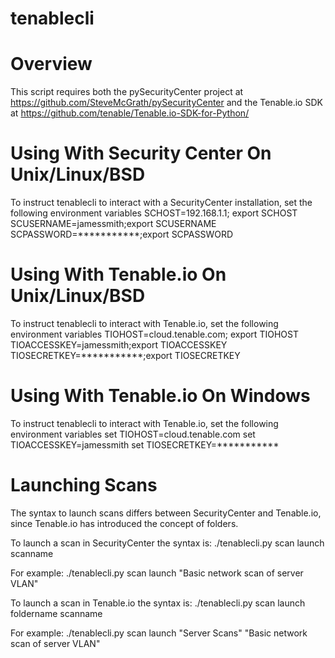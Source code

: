# tenablecli

# Overview
This script requires both the pySecurityCenter project at https://github.com/SteveMcGrath/pySecurityCenter and the Tenable.io SDK at https://github.com/tenable/Tenable.io-SDK-for-Python/

# Using With Security Center On Unix/Linux/BSD
To instruct tenablecli to interact with a SecurityCenter installation, set the following environment variables
SCHOST=192.168.1.1; export SCHOST
SCUSERNAME=jamessmith;export SCUSERNAME
SCPASSWORD=***********;export SCPASSWORD

# Using With Tenable.io On Unix/Linux/BSD
To instruct tenablecli to interact with Tenable.io, set the following environment variables
TIOHOST=cloud.tenable.com; export TIOHOST
TIOACCESSKEY=jamessmith;export TIOACCESSKEY
TIOSECRETKEY=***********;export TIOSECRETKEY

# Using With Tenable.io On Windows
To instruct tenablecli to interact with Tenable.io, set the following environment variables
set TIOHOST=cloud.tenable.com
set TIOACCESSKEY=jamessmith
set TIOSECRETKEY=***********

# Launching Scans
The syntax to launch scans differs between SecurityCenter and Tenable.io, since Tenable.io has introduced the concept of folders.

To launch a scan in SecurityCenter the syntax is: ./tenablecli.py scan launch scanname

For example: ./tenablecli.py scan launch "Basic network scan of server VLAN"

To launch a scan in Tenable.io the syntax is: ./tenablecli.py scan launch foldername scanname

For example: ./tenablecli.py scan launch "Server Scans" "Basic network scan of server VLAN"
